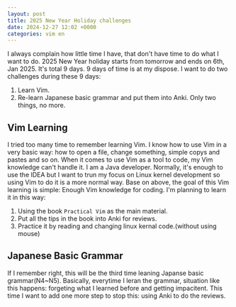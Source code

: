 ```yaml
---
layout: post
title: 2025 New Year Holiday challenges
date: 2024-12-27 12:02 +0000
categories: vim en
---
```


I always complain how little time I have, that don't have time to do what I want to do. 2025 New Year holiday starts from tomorrow and ends on 6th, Jan 2025. It's total 9 days. 9 days of time is at my dispose. I want to do two challenges during these 9 days:
1. Learn Vim.
2. Re-learn Japanese basic grammar and put them into Anki.
Only two things, no more. 

## Vim Learning
I tried too many time to remember learning Vim. I know how to use Vim in a very basic way: how to open a file, change something, simple copys and pastes and so on. When it comes to use Vim as a tool to code, my Vim knowledge can't handle it.
I am a Java developer. Normally, it's enough to use the IDEA but I want to trun my focus on Linux kernel development so using Vim to do it is a more normal way. 
Base on above, the goal of this Vim learning is simple: Enough Vim knowledge for coding.
I'm planning to learn it in this way: 
1. Using the book `Practical Vim` as the main material.
2. Put all the tips in the book into Anki for reviews.
3. Practice it by reading and changing linux kernal code.(without using mouse)

## Japanese Basic Grammar
If I remember right, this will be the third time leaning Japanse basic grammar(N4~N5). Basically, everytime I leran the grammar, situation like this happens: forgeting what I learned before and getting impacitent. This time I want to add one more step to stop this: using Anki to do the reviews.
